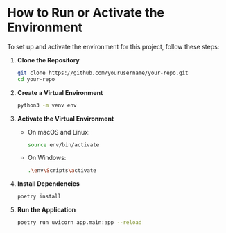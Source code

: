 # How to Run or Activate the Environment

To set up and activate the environment for this project, follow these steps:

1. **Clone the Repository**
    ```sh
    git clone https://github.com/yourusername/your-repo.git
    cd your-repo
    ```

2. **Create a Virtual Environment**
    ```sh
    python3 -m venv env
    ```

3. **Activate the Virtual Environment**

    - On macOS and Linux:
      ```sh
      source env/bin/activate
      ```
    - On Windows:
      ```sh
      .\env\Scripts\activate
      ```
      
4. **Install Dependencies**
    ```sh
    poetry install
    ```

5. **Run the Application**
    ```sh
    poetry run uvicorn app.main:app --reload
    ```